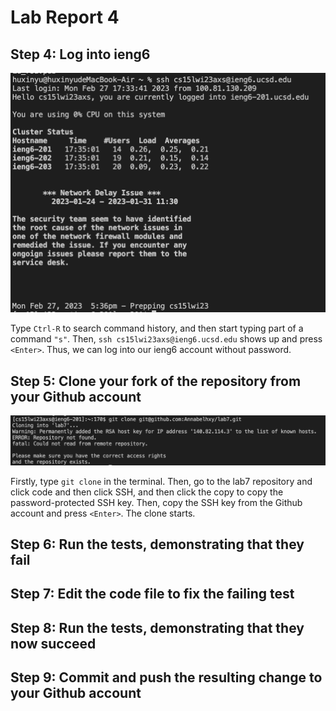 # Lab Report 4
## Step 4: Log into ieng6
![Image](step_4.png)

Type `Ctrl-R` to search command history, and then start typing part of a command `"s"`. Then, `ssh cs15lwi23axs@ieng6.ucsd.edu` shows up and press `<Enter>`. Thus, we can log into our ieng6 account without password. 


## Step 5: Clone your fork of the repository from your Github account
![Image](step_5.png)

Firstly, type `git clone` in the terminal. Then, go to the lab7 repository and click code and then click SSH, and then click the copy to copy the password-protected SSH key. Then, copy the SSH key from the Github account and press `<Enter>`. The clone starts. 

## Step 6: Run the tests, demonstrating that they fail

## Step 7: Edit the code file to fix the failing test

## Step 8: Run the tests, demonstrating that they now succeed

## Step 9: Commit and push the resulting change to your Github account
